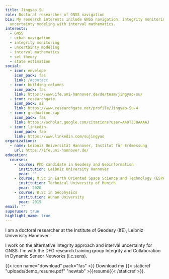 ```yaml
---
title: Jingyao Su
role: Doctoral researcher of GNSS navigation
bio: My research interests include GNSS navigation, integrity monitoring and
  uncertainty modeling with interval mathematics.
interests:
  - GNSS
  - urban navigation
  - integrity monitoring
  - uncertainty modeling
  - interval mathematics
  - set theory
  - state estimation
social:
  - icon: envelope
    icon_pack: fas
    link: /#contact
  - icon: building-columns
    icon_pack: fas
    link: https://www.ife.uni-hannover.de/de/team/jingyao-su/
  - icon: researchgate
    icon_pack: ai
    link: https://www.researchgate.net/profile/Jingyao-Su-4
  - icon: graduation-cap
    icon_pack: fas
    link: https://scholar.google.com/citations?user=A4OTJJ0AAAAJ
  - icon: linkedin
    icon_pack: fab
    link: https://www.linkedin.com/sujingyao
organizations:
  - name: Leibniz Universität Hannover, Institut für Erdmessung
    url: https://ife.uni-hannover.de/
education:
  courses:
    - course: PhD candidate in Geodesy and Geoinformation
      institution: Leibniz University Hannover
      year: ""
    - course: M.Sc in Earth Oriented Space Science and Technology (ESPACE)
      institution: Technical University of Munich
      year: 2020
    - course: B.Sc in Geophysics
      institution: Wuhan University
      year: 2015
email: ""
superuser: true
highlight_name: true
---
```

I am a doctoral researcher at the Institute of Geodesy (IfE), Leibniz Univerisity Hannover. 

I work on the alternative integrity approach and interval uncertainty for GNSS. I'm with the DFG research training group Integrity and Collaboration in Dynamic Sensor Networks (i.c.sens).

{{< icon name="download" pack="fas" >}} Download my {{< staticref "uploads/demo_resume.pdf" "newtab" >}}resumé{{< /staticref >}}.
